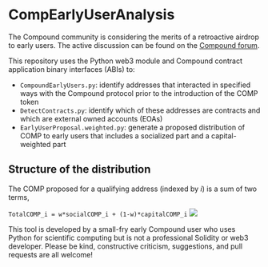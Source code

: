 # CompEarlyUserAnalysis

The Compound community is considering the merits of a retroactive airdrop to early users. The active discussion can be found on the [Compound forum](https://www.comp.xyz/t/should-compound-retroactively-airdrop-tokens-to-early-users/595).

This repository uses the Python web3 module and Compound contract application binary interfaces (ABIs) to:
* `CompoundEarlyUsers.py`: identify addresses that interacted in specified ways with the Compound protocol prior to the introduction of the COMP token
* `DetectContracts.py`: identify which of these addresses are contracts and which are external owned accounts (EOAs)
* `EarlyUserProposal.weighted.py`: generate a proposed distribution of COMP to early users that includes a socialized part and a capital-weighted part

## Structure of the distribution

The COMP proposed for a qualifying address (indexed by *i*) is a sum of two terms,

`TotalCOMP_i = w*socialCOMP_i + (1-w)*capitalCOMP_i`
<img src="https://render.githubusercontent.com/render/math?math=\mathrm{TotalCOMP}_i = w \left(\mathrm{socialCOMP}\right)_i+\left(1-w\right)\left(\mathrm{capitalCOMP}\right)_i">

This tool is developed by a small-fry early Compound user who uses Python for scientific computing but is not a professional Solidity or web3 developer. Please be kind, constructive criticism, suggestions, and pull requests are all welcome!
